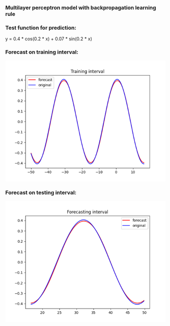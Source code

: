 ### Multilayer perceptron model with backpropagation learning rule  
  
### Test function for prediction:  
y = 0.4 * cos(0.2 * x) + 0.07 * sin(0.2 * x)  
  
### Forecast on training interval:   
![1.1.](results/training.png)  
  
### Forecast on testing interval: 
![simulation1.2.](results/forecast.png)  
